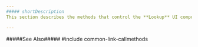 ```yaml
---
##### shortDescription
This section describes the methods that control the **Lookup** UI component.

---
```

#####See Also#####
#include common-link-callmethods